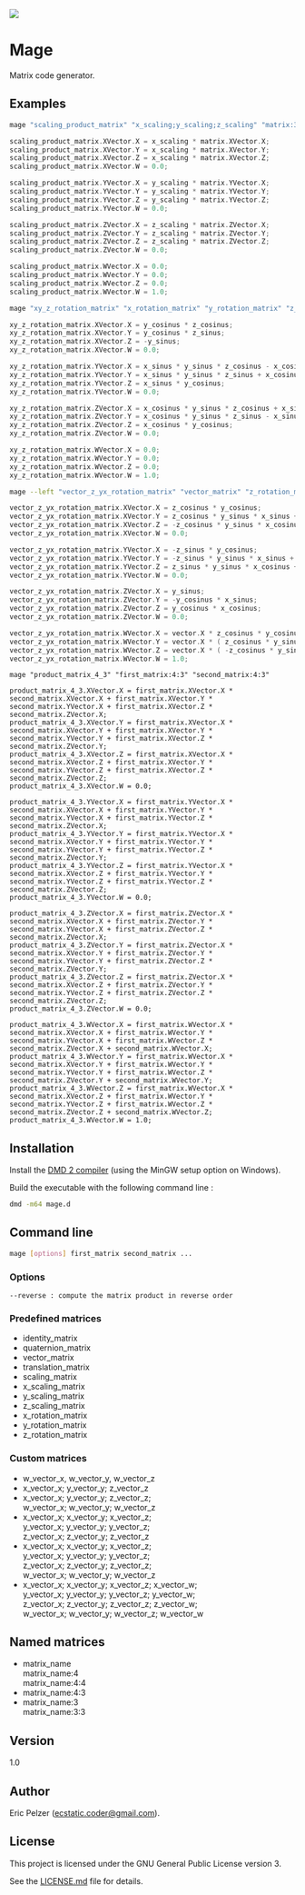 ![](https://github.com/senselogic/MAGE/blob/master/LOGO/mage.png)

# Mage

Matrix code generator.

## Examples

```bash
mage "scaling_product_matrix" "x_scaling;y_scaling;z_scaling" "matrix:3:3"
```
```c++
scaling_product_matrix.XVector.X = x_scaling * matrix.XVector.X;
scaling_product_matrix.XVector.Y = x_scaling * matrix.XVector.Y;
scaling_product_matrix.XVector.Z = x_scaling * matrix.XVector.Z;
scaling_product_matrix.XVector.W = 0.0;

scaling_product_matrix.YVector.X = y_scaling * matrix.YVector.X;
scaling_product_matrix.YVector.Y = y_scaling * matrix.YVector.Y;
scaling_product_matrix.YVector.Z = y_scaling * matrix.YVector.Z;
scaling_product_matrix.YVector.W = 0.0;

scaling_product_matrix.ZVector.X = z_scaling * matrix.ZVector.X;
scaling_product_matrix.ZVector.Y = z_scaling * matrix.ZVector.Y;
scaling_product_matrix.ZVector.Z = z_scaling * matrix.ZVector.Z;
scaling_product_matrix.ZVector.W = 0.0;

scaling_product_matrix.WVector.X = 0.0;
scaling_product_matrix.WVector.Y = 0.0;
scaling_product_matrix.WVector.Z = 0.0;
scaling_product_matrix.WVector.W = 1.0;
```

```bash
mage "xy_z_rotation_matrix" "x_rotation_matrix" "y_rotation_matrix" "z_rotation_matrix"
```
```c++
xy_z_rotation_matrix.XVector.X = y_cosinus * z_cosinus;
xy_z_rotation_matrix.XVector.Y = y_cosinus * z_sinus;
xy_z_rotation_matrix.XVector.Z = -y_sinus;
xy_z_rotation_matrix.XVector.W = 0.0;

xy_z_rotation_matrix.YVector.X = x_sinus * y_sinus * z_cosinus - x_cosinus * z_sinus;
xy_z_rotation_matrix.YVector.Y = x_sinus * y_sinus * z_sinus + x_cosinus * z_cosinus;
xy_z_rotation_matrix.YVector.Z = x_sinus * y_cosinus;
xy_z_rotation_matrix.YVector.W = 0.0;

xy_z_rotation_matrix.ZVector.X = x_cosinus * y_sinus * z_cosinus + x_sinus * z_sinus;
xy_z_rotation_matrix.ZVector.Y = x_cosinus * y_sinus * z_sinus - x_sinus * z_cosinus;
xy_z_rotation_matrix.ZVector.Z = x_cosinus * y_cosinus;
xy_z_rotation_matrix.ZVector.W = 0.0;

xy_z_rotation_matrix.WVector.X = 0.0;
xy_z_rotation_matrix.WVector.Y = 0.0;
xy_z_rotation_matrix.WVector.Z = 0.0;
xy_z_rotation_matrix.WVector.W = 1.0;
```

```bash
mage --left "vector_z_yx_rotation_matrix" "vector_matrix" "z_rotation_matrix" "y_rotation_matrix" "x_rotation_matrix"
```
```c++
vector_z_yx_rotation_matrix.XVector.X = z_cosinus * y_cosinus;
vector_z_yx_rotation_matrix.XVector.Y = z_cosinus * y_sinus * x_sinus + z_sinus * x_cosinus;
vector_z_yx_rotation_matrix.XVector.Z = -z_cosinus * y_sinus * x_cosinus + z_sinus * x_sinus;
vector_z_yx_rotation_matrix.XVector.W = 0.0;

vector_z_yx_rotation_matrix.YVector.X = -z_sinus * y_cosinus;
vector_z_yx_rotation_matrix.YVector.Y = -z_sinus * y_sinus * x_sinus + z_cosinus * x_cosinus;
vector_z_yx_rotation_matrix.YVector.Z = z_sinus * y_sinus * x_cosinus + z_cosinus * x_sinus;
vector_z_yx_rotation_matrix.YVector.W = 0.0;

vector_z_yx_rotation_matrix.ZVector.X = y_sinus;
vector_z_yx_rotation_matrix.ZVector.Y = -y_cosinus * x_sinus;
vector_z_yx_rotation_matrix.ZVector.Z = y_cosinus * x_cosinus;
vector_z_yx_rotation_matrix.ZVector.W = 0.0;

vector_z_yx_rotation_matrix.WVector.X = vector.X * z_cosinus * y_cosinus - vector.Y * z_sinus * y_cosinus + vector.Z * y_sinus;
vector_z_yx_rotation_matrix.WVector.Y = vector.X * ( z_cosinus * y_sinus * x_sinus + z_sinus * x_cosinus ) + vector.Y * ( -z_sinus * y_sinus * x_sinus + z_cosinus * x_cosinus ) - vector.Z * y_cosinus * x_sinus;
vector_z_yx_rotation_matrix.WVector.Z = vector.X * ( -z_cosinus * y_sinus * x_cosinus + z_sinus * x_sinus ) + vector.Y * ( z_sinus * y_sinus * x_cosinus + z_cosinus * x_sinus ) + vector.Z * y_cosinus * x_cosinus;
vector_z_yx_rotation_matrix.WVector.W = 1.0;
```

```
mage "product_matrix_4_3" "first_matrix:4:3" "second_matrix:4:3"
```
```
product_matrix_4_3.XVector.X = first_matrix.XVector.X * second_matrix.XVector.X + first_matrix.XVector.Y * second_matrix.YVector.X + first_matrix.XVector.Z * second_matrix.ZVector.X;
product_matrix_4_3.XVector.Y = first_matrix.XVector.X * second_matrix.XVector.Y + first_matrix.XVector.Y * second_matrix.YVector.Y + first_matrix.XVector.Z * second_matrix.ZVector.Y;
product_matrix_4_3.XVector.Z = first_matrix.XVector.X * second_matrix.XVector.Z + first_matrix.XVector.Y * second_matrix.YVector.Z + first_matrix.XVector.Z * second_matrix.ZVector.Z;
product_matrix_4_3.XVector.W = 0.0;

product_matrix_4_3.YVector.X = first_matrix.YVector.X * second_matrix.XVector.X + first_matrix.YVector.Y * second_matrix.YVector.X + first_matrix.YVector.Z * second_matrix.ZVector.X;
product_matrix_4_3.YVector.Y = first_matrix.YVector.X * second_matrix.XVector.Y + first_matrix.YVector.Y * second_matrix.YVector.Y + first_matrix.YVector.Z * second_matrix.ZVector.Y;
product_matrix_4_3.YVector.Z = first_matrix.YVector.X * second_matrix.XVector.Z + first_matrix.YVector.Y * second_matrix.YVector.Z + first_matrix.YVector.Z * second_matrix.ZVector.Z;
product_matrix_4_3.YVector.W = 0.0;

product_matrix_4_3.ZVector.X = first_matrix.ZVector.X * second_matrix.XVector.X + first_matrix.ZVector.Y * second_matrix.YVector.X + first_matrix.ZVector.Z * second_matrix.ZVector.X;
product_matrix_4_3.ZVector.Y = first_matrix.ZVector.X * second_matrix.XVector.Y + first_matrix.ZVector.Y * second_matrix.YVector.Y + first_matrix.ZVector.Z * second_matrix.ZVector.Y;
product_matrix_4_3.ZVector.Z = first_matrix.ZVector.X * second_matrix.XVector.Z + first_matrix.ZVector.Y * second_matrix.YVector.Z + first_matrix.ZVector.Z * second_matrix.ZVector.Z;
product_matrix_4_3.ZVector.W = 0.0;

product_matrix_4_3.WVector.X = first_matrix.WVector.X * second_matrix.XVector.X + first_matrix.WVector.Y * second_matrix.YVector.X + first_matrix.WVector.Z * second_matrix.ZVector.X + second_matrix.WVector.X;
product_matrix_4_3.WVector.Y = first_matrix.WVector.X * second_matrix.XVector.Y + first_matrix.WVector.Y * second_matrix.YVector.Y + first_matrix.WVector.Z * second_matrix.ZVector.Y + second_matrix.WVector.Y;
product_matrix_4_3.WVector.Z = first_matrix.WVector.X * second_matrix.XVector.Z + first_matrix.WVector.Y * second_matrix.YVector.Z + first_matrix.WVector.Z * second_matrix.ZVector.Z + second_matrix.WVector.Z;
product_matrix_4_3.WVector.W = 1.0;
```

## Installation

Install the [DMD 2 compiler](https://dlang.org/download.html) (using the MinGW setup option on Windows).

Build the executable with the following command line :

```bash
dmd -m64 mage.d
```

## Command line

```bash
mage [options] first_matrix second_matrix ...
```

### Options

```
--reverse : compute the matrix product in reverse order
```

### Predefined matrices

* identity_matrix
* quaternion_matrix
* vector_matrix
* translation_matrix
* scaling_matrix
* x_scaling_matrix
* y_scaling_matrix
* z_scaling_matrix
* x_rotation_matrix
* y_rotation_matrix
* z_rotation_matrix

### Custom matrices

* w_vector_x, w_vector_y, w_vector_z
* x_vector_x; y_vector_y; z_vector_z
* x_vector_x; y_vector_y; z_vector_z;<br/>w_vector_x; w_vector_y; w_vector_z
* x_vector_x; x_vector_y; x_vector_z;<br/>y_vector_x; y_vector_y; y_vector_z;<br/>z_vector_x; z_vector_y; z_vector_z
* x_vector_x; x_vector_y; x_vector_z;<br/>y_vector_x; y_vector_y; y_vector_z;<br/>z_vector_x; z_vector_y; z_vector_z;<br/>w_vector_x; w_vector_y; w_vector_z
* x_vector_x; x_vector_y; x_vector_z; x_vector_w;<br/>y_vector_x; y_vector_y; y_vector_z; y_vector_w;<br/>z_vector_x; z_vector_y; z_vector_z; z_vector_w;<br/>w_vector_x; w_vector_y; w_vector_z; w_vector_w

## Named matrices

* matrix_name<br/>
  matrix_name:4<br/>
  matrix_name:4:4
* matrix_name:4:3
* matrix_name:3<br/>
  matrix_name:3:3

## Version

1.0

## Author

Eric Pelzer (ecstatic.coder@gmail.com).

## License

This project is licensed under the GNU General Public License version 3.

See the [LICENSE.md](LICENSE.md) file for details.

